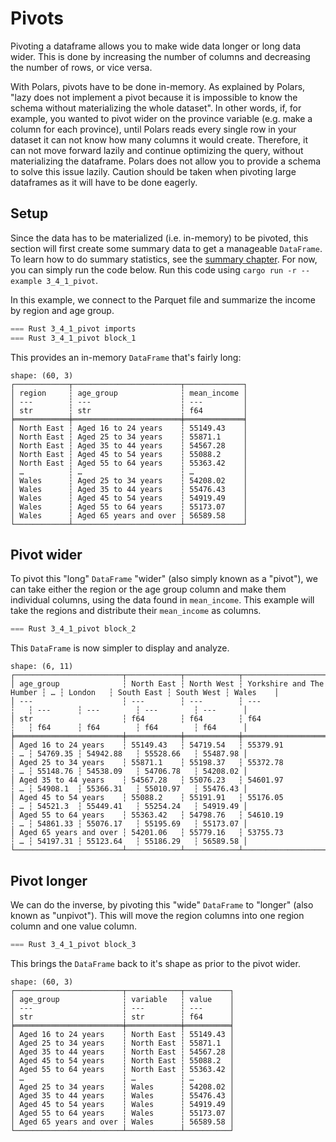 # Pivots

Pivoting a dataframe allows you to make wide data longer or long data wider. This is done by increasing the number of columns and decreasing the number of rows, or vice versa. 

With Polars, pivots have to be done in-memory. As explained by Polars, "lazy does not implement a pivot because it is impossible to know the schema without materializing the whole dataset". In other words, if, for example, you wanted to pivot wider on the province variable (e.g. make a column for each province), until Polars reads every single row in your dataset it can not know how many columns it would create. Therefore, it can not move forward lazily and continue optimizing the query, without materializing the dataframe. Polars does not allow you to provide a schema to solve this issue lazily. Caution should be taken when pivoting large dataframes as it will have to be done eagerly.

## Setup

Since the data has to be materialized (i.e. in-memory) to be pivoted, this section will first create some summary data to get a manageable `DataFrame`. To learn how to do summary statistics, see the [summary chapter](../4_stats/1_summary.md). For now, you can simply run the code below. Run this code using `cargo run -r --example 3_4_1_pivot`.

In this example, we connect to the Parquet file and summarize the income by region and age group.

```rust
=== Rust 3_4_1_pivot imports
=== Rust 3_4_1_pivot block_1
```

This provides an in-memory `DataFrame` that's fairly long:


```
shape: (60, 3)
┌────────────┬────────────────────────┬─────────────┐
│ region     ┆ age_group              ┆ mean_income │
│ ---        ┆ ---                    ┆ ---         │
│ str        ┆ str                    ┆ f64         │
╞════════════╪════════════════════════╪═════════════╡
│ North East ┆ Aged 16 to 24 years    ┆ 55149.43    │
│ North East ┆ Aged 25 to 34 years    ┆ 55871.1     │
│ North East ┆ Aged 35 to 44 years    ┆ 54567.28    │
│ North East ┆ Aged 45 to 54 years    ┆ 55088.2     │
│ North East ┆ Aged 55 to 64 years    ┆ 55363.42    │
│ …          ┆ …                      ┆ …           │
│ Wales      ┆ Aged 25 to 34 years    ┆ 54208.02    │
│ Wales      ┆ Aged 35 to 44 years    ┆ 55476.43    │
│ Wales      ┆ Aged 45 to 54 years    ┆ 54919.49    │
│ Wales      ┆ Aged 55 to 64 years    ┆ 55173.07    │
│ Wales      ┆ Aged 65 years and over ┆ 56589.58    │
└────────────┴────────────────────────┴─────────────┘
```

## Pivot wider

To pivot this "long" `DataFrame` "wider" (also simply known as a "pivot"), we can take either the region or the age group column and make them individual columns, using the data found in `mean_income`. This example will take the regions and distribute their `mean_income` as columns.

```rust
=== Rust 3_4_1_pivot block_2
```

This `DataFrame` is now simpler to display and analyze.


```
shape: (6, 11)
┌────────────────────────┬────────────┬────────────┬──────────────────────────┬───┬──────────┬────────────┬────────────┬──────────┐
│ age_group              ┆ North East ┆ North West ┆ Yorkshire and The Humber ┆ … ┆ London   ┆ South East ┆ South West ┆ Wales    │
│ ---                    ┆ ---        ┆ ---        ┆ ---                      ┆   ┆ ---      ┆ ---        ┆ ---        ┆ ---      │
│ str                    ┆ f64        ┆ f64        ┆ f64                      ┆   ┆ f64      ┆ f64        ┆ f64        ┆ f64      │
╞════════════════════════╪════════════╪════════════╪══════════════════════════╪═══╪══════════╪════════════╪════════════╪══════════╡
│ Aged 16 to 24 years    ┆ 55149.43   ┆ 54719.54   ┆ 55379.91                 ┆ … ┆ 54769.35 ┆ 54942.88   ┆ 55528.66   ┆ 55487.98 │
│ Aged 25 to 34 years    ┆ 55871.1    ┆ 55198.37   ┆ 55372.78                 ┆ … ┆ 55148.76 ┆ 54538.09   ┆ 54706.78   ┆ 54208.02 │
│ Aged 35 to 44 years    ┆ 54567.28   ┆ 55076.23   ┆ 54601.97                 ┆ … ┆ 54908.1  ┆ 55366.31   ┆ 55010.97   ┆ 55476.43 │
│ Aged 45 to 54 years    ┆ 55088.2    ┆ 55191.91   ┆ 55176.05                 ┆ … ┆ 54521.3  ┆ 55449.41   ┆ 55254.24   ┆ 54919.49 │
│ Aged 55 to 64 years    ┆ 55363.42   ┆ 54798.76   ┆ 54610.19                 ┆ … ┆ 54861.33 ┆ 55076.17   ┆ 55195.69   ┆ 55173.07 │
│ Aged 65 years and over ┆ 54201.06   ┆ 55779.16   ┆ 53755.73                 ┆ … ┆ 54197.31 ┆ 55123.64   ┆ 55186.29   ┆ 56589.58 │
└────────────────────────┴────────────┴────────────┴──────────────────────────┴───┴──────────┴────────────┴────────────┴──────────┘
```

## Pivot longer

We can do the inverse, by pivoting this "wide" `DataFrame` to "longer" (also known as "unpivot"). This will move the region columns into one region column and one value column. 

```rust
=== Rust 3_4_1_pivot block_3
```

This brings the `DataFrame` back to it's shape as prior to the pivot wider.

```
shape: (60, 3)
┌────────────────────────┬────────────┬──────────┐
│ age_group              ┆ variable   ┆ value    │
│ ---                    ┆ ---        ┆ ---      │
│ str                    ┆ str        ┆ f64      │
╞════════════════════════╪════════════╪══════════╡
│ Aged 16 to 24 years    ┆ North East ┆ 55149.43 │
│ Aged 25 to 34 years    ┆ North East ┆ 55871.1  │
│ Aged 35 to 44 years    ┆ North East ┆ 54567.28 │
│ Aged 45 to 54 years    ┆ North East ┆ 55088.2  │
│ Aged 55 to 64 years    ┆ North East ┆ 55363.42 │
│ …                      ┆ …          ┆ …        │
│ Aged 25 to 34 years    ┆ Wales      ┆ 54208.02 │
│ Aged 35 to 44 years    ┆ Wales      ┆ 55476.43 │
│ Aged 45 to 54 years    ┆ Wales      ┆ 54919.49 │
│ Aged 55 to 64 years    ┆ Wales      ┆ 55173.07 │
│ Aged 65 years and over ┆ Wales      ┆ 56589.58 │
└────────────────────────┴────────────┴──────────┘
```
